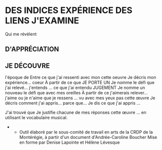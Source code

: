 # DES INDICES EXPÉRIENCE DES LIENS J'EXAMINE

Qui me révèlent

## D'APPRÉCIATION

## JE DÉCOUVRE

  l'époque de Entre ce que j'ai ressenti avec mon cette oeuvre Je décris mon expérience... coeur À partir de ce que JE PORTE UN Je nomme le défi que j'ai relevé... j'entends ... ce que j'ai entendu JUGEMENT Je nomme un nouveau le défi que avec mes oreilles À partir de ce j'aimerais relever... j'aime ou je n'aime que je ressens ... vu avec mes yeux pas cette œuvre Je décris comment j'ai appris... parce que...
Je dis ce que j'ai appris ...

J'ai trouvé que Je justifie chacune de mes réponses cette œuvre ... en utilisant le vocabulaire musical.

- * Outil élaboré par le sous-comité de travail en arts de la CRDP de la Montérégie, à partir d'un document d'Andrée-Caroline Boucher Mise en forme par Denise Lapointe et Hélène Lévesque
